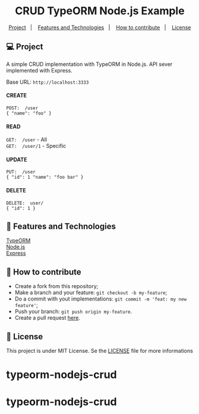 <h1 align="center">
    CRUD TypeORM Node.js Example
</h1>

<p align="center">
  <a href="#-project">Project</a>&nbsp;&nbsp;&nbsp;|&nbsp;&nbsp;&nbsp;
  <a href="#-features-and-technologies">Features and Technologies</a>&nbsp;&nbsp;&nbsp;|&nbsp;&nbsp;&nbsp;
  <a href="#-how-to-contribute">How to contribute</a>&nbsp;&nbsp;&nbsp;|&nbsp;&nbsp;&nbsp;
  <a href="#-license">License</a>
</p>

## 💻 Project

A simple CRUD implementation with TypeORM in Node.js. API sever implemented with Express.
<br>

Base URL: `http://localhost:3333`


#### CREATE
`POST:  /user`<br>
`{ "name": "foo" }`
<br>

#### READ
`GET:  /user` - All<br>
`GET:  /user/1` - Specific
<br>

#### UPDATE
`PUT:  /user`<br>
`{ "id": 1 "name": "foo bar" } `
<br>

#### DELETE
`DELETE:  user/`<br>
`{ "id": 1 } `
<br>


## 🚀 Features and Technologies

[TypeORM](https://typeorm.io/)
<br>
[Node.js](https://nodejs.org/en/docs/)
<br>
[Express](https://expressjs.com)

## 🤔 How to contribute

- Create a fork from this repository;
- Make a branch and your feature: `git checkout -b my-feature`;
- Do a commit with yout implementations: `git commit -m 'feat: my new feature'`;
- Push your branch: `git push origin my-feature`.
- Create a pull request [here](https://github.com/SidiBecker/typeorm-nodejs-crud/pulls).

## 📝 License

This project is under MIT License. Se the [LICENSE](LICENSE) file for more informations
# typeorm-nodejs-crud
# typeorm-nodejs-crud

